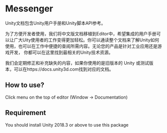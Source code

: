 # Messenger
Unity文档包含Unity用户手册和Unity脚本API参考。

为了方便开发者使用，我们将中文版文档移植到Editor中，希望集成的用户手册可以让广大Uity使用者的工作变得更加轻松。你可以通读整个文档来了解Unity如何使用，也可以在工作中便捷的查阅所需内容。无论您的产品是针对工业应用还是游戏开发， 你都可以在这里找到最相关的Unity技术资源。

我们会定期修正和补充缺失的内容，如果你使用的是旧版本的 Unity 或测试版本，可以在https://docs.unity3d.com找到对应的文档。

## How to use?
Click menu on the top of editor (Window -> Documentation)

## Requirement
You should install Unity 2018.3 or above to use this package